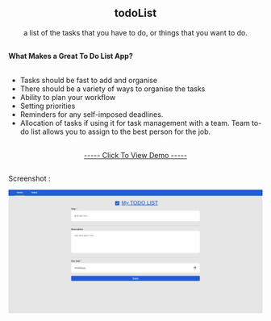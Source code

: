 <h2 align="center">todoList</h2>
<p align="center">a list of the tasks that you have to do, or things that you want to do.</p>
<h2></h2>
<div>
    <b>What Makes a Great To Do List App? </b>
    </br></br>
    <ul>
        <li>Tasks should be fast to add and organise</li>
        <li>There should be a variety of ways to organise the tasks</li>
        <li>Ability to plan your workflow</li>
        <li>Setting priorities</li>
        <li>Reminders for any self-imposed deadlines.</li>
        <li>Allocation of tasks if using it for task management with a team. Team to-do list allows you to assign to the best person for the job.</li>
    </ul>
</div>
<h2></h2>
<p align="center"><a href="https://github.com/kianejad/To-Do-List/">----- Click To View Demo -----</a></p>
<h2></h2>
<p>Screenshot : </p>
<img src="https://github.com/kianejad/To-Do-List/blob/master/screen-shot-todoList.png">

